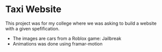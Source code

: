 # Taxi Website # 
This project was for my college where we was asking to build a website with a given spefification.

- The images are cars from a Roblox game: Jailbreak
- Animations was done using framar-motion
  
